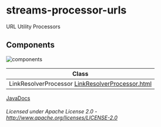 streams-processor-urls
=====================

URL Utility Processors

## Components

![components](components.dot.svg "Components")

| Class | 
|-------|
| LinkResolverProcessor [LinkResolverProcessor.html](apidocs/org/apache/streams/urls/LinkResolverProcessor.html "javadoc") 

[JavaDocs](apidocs/index.html "JavaDocs")

###### Licensed under Apache License 2.0 - http://www.apache.org/licenses/LICENSE-2.0
